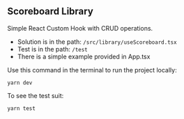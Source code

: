 ## Scoreboard Library

Simple React Custom Hook with CRUD operations.

-  Solution is in the path: `/src/library/useScoreboard.tsx`
-  Test is in the path: `/test`
-  There is a simple example provided in App.tsx

Use this command in the terminal to run the project locally:

```
yarn dev
```

To see the test suit:

```
yarn test
```
